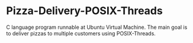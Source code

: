 # Pizza-Delivery-POSIX-Threads
C language program runnable at Ubuntu Virtual Machine. The main goal is to deliver pizzas to multiple customers using POSIX-Threads. 
